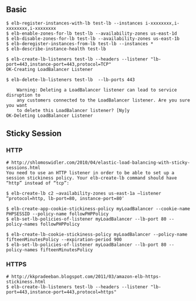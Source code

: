 ## Basic

    $ elb-register-instances-with-lb test-lb --instances i-xxxxxxxx,i-xxxxxxxx,i-xxxxxxxx
    $ elb-enable-zones-for-lb test-lb --availability-zones us-east-1d
    $ elb-disable-zones-for-lb test-lb --availability-zones us-east-1b
    $ elb-deregister-instances-from-lb test-lb --instances *
    $ elb-describe-instance-health test-lb

    $ elb-create-lb-listeners test-lb --headers --listener "lb-port=443,instance-port=443,protocol=TCP"
    OK-Creating LoadBalancer Listener

    $ elb-delete-lb-listeners test-lb  --lb-ports 443

        Warning: Deleting a LoadBalancer listener can lead to service disruption to
        any customers connected to the LoadBalancer listener. Are you sure you want
        to delete this LoadBalancer listener? [Ny]y
    OK-Deleting LoadBalancer Listener


## Sticky Session

### HTTP

    # http://shlomoswidler.com/2010/04/elastic-load-balancing-with-sticky-sessions.html
    You need to use an HTTP listener in order to be able to set up a session stickiness policy. Your elb-create-lb command should have “http” instead of “tcp”:

    $ elb-create-lb c2 –availability-zones us-east-1a –listener “protocol=http, lb-port=80, instance-port=80″

    $ elb-create-app-cookie-stickiness-policy myLoadBalancer --cookie-name PHPSESSID --policy-name followPHPPolicy
    $ elb-set-lb-policies-of-listener myLoadBalancer --lb-port 80 --policy-names followPHPPolicy

    $ elb-create-lb-cookie-stickiness-policy myLoadBalancer --policy-name fifteenMinutesPolicy --expiration-period 900
    $ elb-set-lb-policies-of-listener myLoadBalancer --lb-port 80 --policy-names fifteenMinutesPolicy

### HTTPS

    # http://kkpradeeban.blogspot.com/2011/03/amazon-elb-https-stickiness.html
    $ elb-create-lb-listeners test-lb --headers --listener "lb-port=443,instance-port=443,protocol=https"
